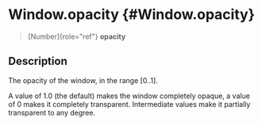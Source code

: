 Window.opacity {#Window.opacity}
==============

> [Number]{role="ref"} **opacity**

Description
-----------

The opacity of the window, in the range \[0..1\].

A value of 1.0 (the default) makes the window completely opaque, a value
of 0 makes it completely transparent. Intermediate values make it
partially transparent to any degree.
